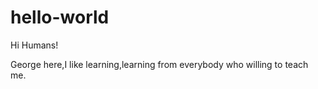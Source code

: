 # hello-world
Hi Humans!

George here,I like learning,learning from everybody who willing to teach me.
